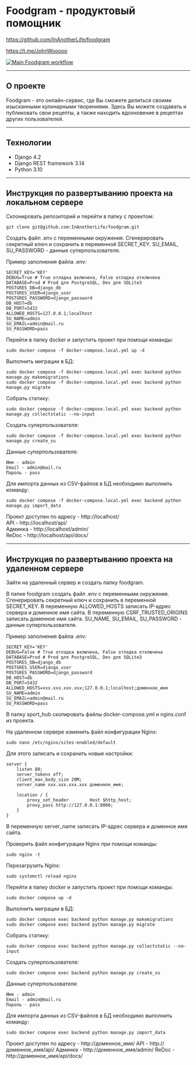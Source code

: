 # Foodgram - продуктовый помощник

https://github.com/InAnotherLife/foodgram

https://t.me/JohnWooooo

[![Main Foodgram workflow](https://github.com/InAnotherLife/foodgram/actions/workflows/main.yml/badge.svg?branch=master)](https://github.com/InAnotherLife/foodgram/actions/workflows/main.yml)

***

## О проекте

Foodgram - это онлайн-сервис, где Вы сможете делиться своими изысканными кулинарными творениями. Здесь Вы можете создавать и публиковать свои рецепты, а также находить вдохновение в рецептах других пользователей.

***

## Технологии
* Django 4.2
* Django REST framework 3.14
* Python 3.10

***

## Инструкция по развертыванию проекта на локальном сервере
Склонировать репозиторий и перейти в папку с проектом:
```
git clone git@github.com:InAnotherLife/foodgram.git
```

Создать файл .env с переменными окружения. Сгенерировать секретный ключ и сохранить в переменной SECRET_KEY. SU_EMAIL, SU_PASSWORD - данные суперпользователя.

Пример заполнения файла .env:
```
SECRET_KEY='KEY'
DEBUG=True # True отладка включена, False отладка отключена
DATABASE=Prod # Prod для PostgreSQL, Dev для SQLite3
POSTGRES_DB=django_db
POSTGRES_USER=django_user
POSTGRES_PASSWORD=django_password
DB_HOST=db
DB_PORT=5432
ALLOWED_HOSTS=127.0.0.1;localhost
SU_NAME=admin
SU_EMAIL=admin@mail.ru
SU_PASSWORD=pass
```

Перейти в папку docker и запустить проект при помощи команды:
```
sudo docker compose -f docker-compose.local.yml up -d
```

Выполнить миграции в БД:
```
sudo docker compose -f docker-compose.local.yml exec backend python manage.py makemigrations
sudo docker compose -f docker-compose.local.yml exec backend python manage.py migrate
```

Собрать статику:
```
sudo docker compose -f docker-compose.local.yml exec backend python manage.py collectstatic --no-input
```

Создать суперпользователя:
```
sudo docker compose -f docker-compose.local.yml exec backend python manage.py create_su
```

Данные суперпользователя:
```
Имя - admin
Email - admin@mail.ru
Пароль - pass
```

Для импорта данных из CSV-файлов в БД необходимо выполнить команду:
```
sudo docker compose -f docker-compose.local.yml exec backend python manage.py import_data
```

Проект доступен по адресу - http://localhost/  
API - http://localhost/api/  
Админка - http://localhost/admin/  
ReDoc - http://localhost/api/docs/

***

## Инструкция по развертыванию проекта на удаленном сервере
Зайти на удаленный сервер и создать папку foodgram.

В папке foodgram создать файл .env с переменными окружения. Сгенерировать секретный ключ и сохранить в переменной SECRET_KEY. В переменную ALLOWED_HOSTS записать IP-адрес сервера и доменное имя сайта. В переменную CSRF_TRUSTED_ORIGINS записать доменное имя сайта. SU_NAME, SU_EMAIL, SU_PASSWORD - данные суперпользователя.

Пример заполнения файла .env:
```
SECRET_KEY='KEY'
DEBUG=False # True отладка включена, False отладка отключена
DATABASE=Prod # Prod для PostgreSQL, Dev для SQLite3
POSTGRES_DB=django_db
POSTGRES_USER=django_user
POSTGRES_PASSWORD=django_password
DB_HOST=db
DB_PORT=5432
ALLOWED_HOSTS=xxx.xxx.xxx.xxx;127.0.0.1;localhost;доменное_имя
SU_NAME=admin
SU_EMAIL=admin@mail.ru
SU_PASSWORD=pass
```

В папку sport_hub скопировать файлы docker-compose.yml и nginx.conf из проекта.

На удаленном сервере изменить файл конфигурации Nginx:
```
sudo nano /etc/nginx/sites-enabled/default
```

Для этого записать и сохранить новые настройки:
```
server {
    listen 80;
    server_tokens off;
    client_max_body_size 20M;
    server_name xxx.xxx.xxx.xxx доменное_имя;

    location / {
        proxy_set_header        Host $http_host;
        proxy_pass http://127.0.0.1:8000;
    }
}
```
В переменную server_name записать IP-адрес сервера и доменное имя сайта.

Проверить файл конфигурации Nginx при помощи команды:
```
sudo nginx -t
```

Перезагрузить Nginx:
```
sudo systemctl reload nginx
```

Перейти в папку docker и запустить проект при помощи команды:
```
sudo docker compose up -d
```

Выполнить миграции в БД:
```
sudo docker compose exec backend python manage.py makemigrations
sudo docker compose exec backend python manage.py migrate
```

Собрать статику:
```
sudo docker compose exec backend python manage.py collectstatic --no-input
```

Создать суперпользователя:
```
sudo docker compose exec backend python manage.py create_su
```

Данные суперпользователя:
```
Имя - admin
Email - admin@mail.ru
Пароль - pass
```

Для импорта данных из CSV-файлов в БД необходимо выполнить команду:
```
sudo docker compose exec backend python manage.py import_data
```

Проект доступен по адресу - http://доменное_имя/
API - http://доменное_имя/api/
Админка - http://доменное_имя/admin/
ReDoc - http://доменное_имя/api/docs/

